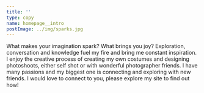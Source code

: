 ```yaml
---
title: ''
type: copy
name: homepage__intro
postImage: ../img/sparks.jpg
---
```

What makes your imagination spark? What brings you joy? Exploration, conversation and knowledge fuel my fire and bring me constant inspiration. I enjoy the creative process of creating my own costumes and designing photoshoots, either self shot or with wonderful photographer friends. I have many passions and my biggest one is connecting and exploring with new friends. I would love to connect to you, please explore my site to find out how!